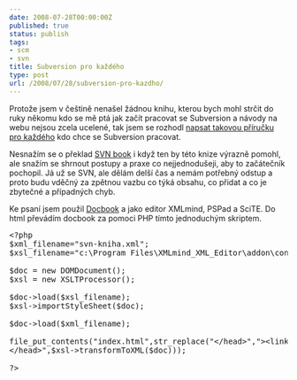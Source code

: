 ```yaml
---
date: 2008-07-28T00:00:00Z
published: true
status: publish
tags:
- scm
- svn
title: Subversion pro každého
type: post
url: /2008/07/28/subversion-pro-kazdho/
---
```


Protože jsem v češtině nenašel žádnou knihu, kterou bych mohl strčit do ruky někomu kdo se mě ptá jak začít pracovat se Subversion a návody na webu nejsou zcela ucelené, tak jsem se rozhodl <a href="https://svn.prskavec.net">napsat takovou příručku pro každého</a> kdo chce se Subversion pracovat.

Nesnažím se o překlad <a href="https://svnbook.red-bean.com/">SVN book</a> i když ten by této knize výrazně pomohl, ale snažím se shrnout postupy a praxe co nejjednodušeji, aby to začátečník pochopil. Já už se SVN, ale dělám delší čas a nemám potřebný odstup a proto budu vděčný za zpětnou vazbu co týká obsahu, co přidat a co je zbytečné a případných chyb.

Ke psaní jsem použil <a href="https://www.docbook.cz">Docbook</a> a jako editor XMLmind, PSPad a SciTE. Do html převádím docbook za pomoci PHP tímto jednoduchým skriptem.

<pre name='code' class="php">
&lt;?php
$xml_filename="svn-kniha.xml";
$xsl_filename="c:\Program Files\XMLmind_XML_Editor\addon\config\docbook\xsl\xhtml\docbook.xsl";

$doc = new DOMDocument();
$xsl = new XSLTProcessor();

$doc-&gt;load($xsl_filename);
$xsl-&gt;importStyleSheet($doc);

$doc-&gt;load($xml_filename);

file_put_contents("index.html",str_replace("&lt;/head&gt;","&gt;&lt;link href='default.css' type='text/css' rel='stylesheet' /&gt;
&lt;/head&gt;",$xsl-&gt;transformToXML($doc)));

?&gt;
</pre>
